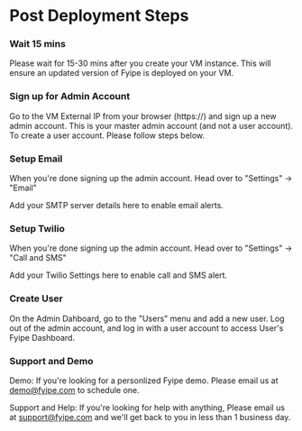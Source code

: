 # Post Deployment Steps

### Wait 15 mins

Please wait for 15-30 mins after you create your VM instance. This will ensure an updated version of Fyipe is deployed on your VM.

### Sign up for Admin Account

Go to the VM External IP from your browser (https://<vm-external-ip>) and sign up a new admin account. 
This is your master admin account (and not a user account). 
To create a user account. Please follow steps below.

### Setup Email

When you're done signing up the admin account. Head over to "Settings" -> "Email"

Add your SMTP server details here to enable email alerts.


### Setup Twilio

When you're done signing up the admin account. Head over to "Settings" -> "Call and SMS"

Add your Twilio Settings here to enable call and SMS alert.

### Create User

On the Admin Dahboard, go to the "Users" menu and add a new user. Log out of the admin account, and log in with a user account to access User's Fyipe Dashboard.

### Support and Demo

Demo: If you're looking for a personlized Fyipe demo. Please email us at demo@fyipe.com to schedule one.

Support and Help: If you're looking for help with anything, Please email us at support@fyipe.com and we'll get back to you in less than 1 business day.
